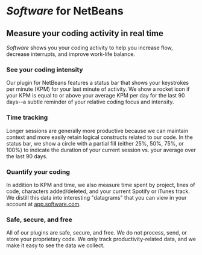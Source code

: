 # *Software* for NetBeans

## Measure your coding activity in real time 

*Software* shows you your coding activity to help you increase flow, decrease interrupts, and improve work-life balance. 

### See your coding intensity

Our plugin for NetBeans features a status bar that shows your keystrokes per minute (KPM) for your last minute of activity. We show a rocket icon if your KPM is equal to or above your average KPM per day for the last 90 days--a subtle reminder of your relative coding focus and intensity. 

### Time tracking

Longer sessions are generally more productive because we can maintain context and more easily retain logical constructs related to our code. In the status bar, we show a circle with a partial fill (either 25%, 50%, 75%, or 100%) to indicate the duration of your current session vs. your average over the last 90 days.

### Quantify your coding

In addition to KPM and time, we also measure time spent by project, lines of code, characters added/deleted, and your current Spotify or iTunes track. We distill this data into interesting "datagrams" that you can view in your account at [app.software.com](https://app.software.com).

### Safe, secure, and free

All of our plugins are safe, secure, and free. We do not process, send, or store your proprietary code. We only track productivity-related data, and we make it easy to see the data we collect.